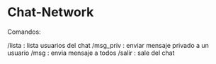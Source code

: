 # Chat-Network

Comandos:

/lista : lista usuarios del chat
/msg_priv : enviar mensaje privado a un usuario
/msg : envia mensaje a todos
/salir : sale del chat
